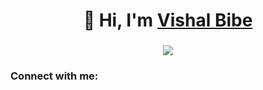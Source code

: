 <h1 align="center">👋 Hi, I'm <a href="https://www.linkedin.com/in/vishal-bibe/" target="_blank"> Vishal Bibe </a> </h1>
<h3 align="center"> <img src="https://readme-typing-svg.herokuapp.com?color=0357F7&lines=Skills:+HTML+CSS+JavaScript+React%3A)" /> </h3>

<h3 align="left">Connect with me:</h3>
<div align="left">
